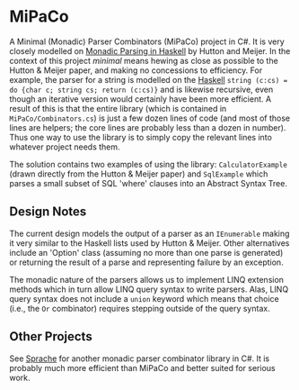 # MiPaCo
A Minimal (Monadic) Parser Combinators (MiPaCo) project in C#.
It is very closely modelled on [Monadic Parsing in Haskell](http://www.cs.nott.ac.uk/~pszgmh/pearl.pdf)
by Hutton and Meijer.
In the context of this project *minimal* means hewing as close as possible to the Hutton & Meijer
paper, and making no concessions to efficiency.
For example, the parser for a string is modelled on the [Haskell](https://www.haskell.org/)
`string (c:cs) = do {char c; string cs; return (c:cs)}` and is likewise recursive, even though
an iterative version would certainly have been more efficient.
A result of this is that the entire library (which is contained in `MiPaCo/Combinators.cs`) is 
just a few dozen lines of code (and most of those lines are helpers; the core lines are 
probably less than a dozen in number).
Thus one way to use the library is to simply copy the relevant lines into whatever
project needs them.

The solution contains two examples of using the library: `CalculatorExample` (drawn directly
from the Hutton & Meijer paper) and `SqlExample` which parses a small subset of SQL 'where'
clauses into an Abstract Syntax Tree.

## Design Notes
The current design models the output of a parser as an `IEnumerable` making it very similar
to the Haskell lists used by Hutton & Meijer.
Other alternatives include an 'Option' class (assuming no more than one parse is generated)
or returning the result of a parse and representing failure by an exception.

The monadic nature of the parsers allows us to implement LINQ extension methods which in turn
allow LINQ query syntax to write parsers.
Alas, LINQ query syntax does not include a `union` keyword which means that choice (i.e.,
the `Or` combinator) requires stepping outside of the query syntax.

## Other Projects
See [Sprache](https://github.com/sprache/Sprache) for another monadic parser combinator library
in C#.
It is probably much more efficient than MiPaCo and better suited for serious work.
